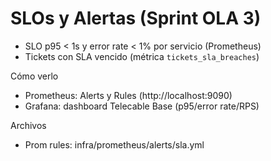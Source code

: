 # SLOs y Alertas (Sprint OLA 3)

- SLO p95 < 1s y error rate < 1% por servicio (Prometheus)
- Tickets con SLA vencido (métrica `tickets_sla_breaches`)

Cómo verlo
- Prometheus: Alerts y Rules (http://localhost:9090)
- Grafana: dashboard Telecable Base (p95/error rate/RPS)

Archivos
- Prom rules: infra/prometheus/alerts/sla.yml
